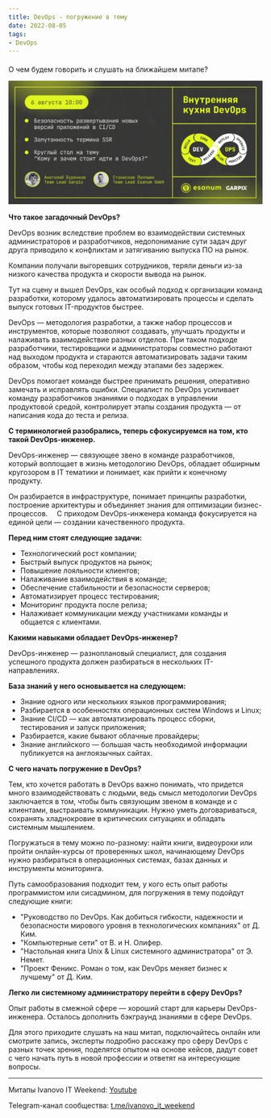 ```yaml
---
title: DevOps - погружение в тему
date: 2022-08-05
tags:
- DevOps
---
```


#### 

О чем будем говорить и слушать на ближайшем митапе?

![](/images/2022-08-06/2022-08-06.jpg)

**Что такое загадочный DevOps?**

DevOps возник вследствие проблем во взаимодействии системных администраторов и разработчиков, недопонимание сути задач друг друга приводило к конфликтам и затягиванию выпуска ПО на рынок.

Компании получали выгоревших сотрудников, теряли деньги из-за низкого качества продукта и скорости вывода на рынок.

Тут на сцену и вышел DevOps, как особый подход к организации команд разработки, которому удалось автоматизировать процессы и сделать выпуск готовых IT-продуктов быстрее.

DevOps — методология разработки, а также набор процессов и инструментов, которые позволяют создавать, улучшать продукты и налаживать взаимодействие разных отделов.
При таком подходе разработчики, тестировщики и администраторы совместно работают над выходом продукта и стараются автоматизировать задачи таким образом, чтобы код переходил между этапами без задержек.

DevOps помогает команде быстрее принимать решения, оперативно замечать и исправлять ошибки.
Специалист по DevOps усиливает команду разработчиков знаниями о подходах в управлении продуктовой средой, контролирует этапы создания продукта — от написания кода до теста и релиза.

**С терминологией разобрались, теперь сфокусируемся на том, кто такой DevOps-инженер.**

DevOps-инженер — связующее звено в команде разработчиков, который воплощает в жизнь методологию DevOps, обладает обширным кругозором в IT тематики и понимает, как прийти к конечному продукту.

Он разбирается в инфраструктуре, понимает принципы разработки, построение архитектуры и объединяет знания для оптимизации бизнес-процессов.
⠀
С приходом DevOps-инженера команда фокусируется на единой цели — создании качественного продукта.

**Перед ним стоят следующие задачи:**

* Технологический рост компании;
* Быстрый выпуск продуктов на рынок;
* Повышение лояльности клиентов;
* Налаживание взаимодействия в команде;
* Обеспечение стабильности и безопасности серверов;
* Автоматизирует процесс тестирования;
* Мониторинг продукта после релиза;
* Налаживает коммуникации между участниками команды и общается с клиентами.

**Какими навыками обладает DevOps-инженер?**

DevOps-инженер — разноплановый специалист, для создания успешного продукта должен разбираться в нескольких IT-направлениях.

**База знаний у него основывается на следующем:**

*  Знание одного или нескольких языков программирования;
*  Разбирается в особенностях операционных систем Windows и Linux;
*  Знание CI/CD — как автоматизировать процесс сборки, тестирования и запуск приложения;
*  Разбирается, какие бывают облачные провайдеры;
*  Знание английского — большая часть необходимой информации публикуется на англоязычных сайтах.

**С чего начать погружение в DevOps?**

Тем, кто хочется работать в DevOps важно понимать, что придется много взаимодействовать с людьми, ведь смысл методологии DevOps заключается в том, чтобы быть связующим звеном в команде и с клиентами, выстраивать коммуникации.
Нужно уметь договариваться, сохранять хладнокровие в критических ситуациях и обладать системным мышлением.

Погружаться в тему можно по-разному: найти книги, видеоуроки или пройти онлайн-курсы от проверенных школ, начинающему DevOps нужно разбираться в операционных системах, базах данных и инструменты мониторинга.

Путь самообразования подходит тем, у кого есть опыт работы программистом или сисадмином, для погружения в тему подойдут следующие книги:

* "Руководство по DevOps. Как добиться гибкости, надежности и безопасности мирового уровня в технологических компаниях" от Д. Ким.
* "Компьютерные сети" от В. и Н. Олифер.
* "Настольная книга Unix & Linux системного администратора" от Э. Немет.
* "Проект Феникс. Роман о том, как DevOps меняет бизнес к лучшему" от Д. Ким.

**Легко ли системному администратору перейти в сферу DevOps?**

Опыт работы в смежной сфере —  хороший старт для карьеры DevOps-инженера.
Осталось дополнить бэкграунд знаниями в сфере DevOps.

Для этого приходите слушать на наш митап, подключайтесь онлайн или смотрите запись, эксперты подробно расскажу про сферу DevOps с разных точек зрения, поделятся опытом на основе кейсов, дадут совет с чего начать путь в новой профессии и ответят на интересующие вопросы.

---

Митапы Ivanovo IT Weekend: [Youtube](https://www.youtube.com/channel/UCvNa9tbtI1_xgiY6F1QvQZQ)

Telegram-канал сообщества: [t.me/ivanovo_it_weekend](https://t.me/ivanovo_it_weekend)

